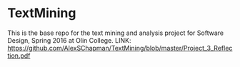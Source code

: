 # TextMining
This is the base repo for the text mining and analysis project for Software Design, Spring 2016 at Olin College.
LINK: https://github.com/AlexSChapman/TextMining/blob/master/Project_3_Reflection.pdf
